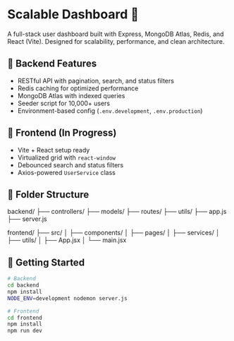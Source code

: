 # Scalable Dashboard 🚀

A full-stack user dashboard built with Express, MongoDB Atlas, Redis, and React (Vite). Designed for scalability, performance, and clean architecture.

## 🔧 Backend Features
- RESTful API with pagination, search, and status filters
- Redis caching for optimized performance
- MongoDB Atlas with indexed queries
- Seeder script for 10,000+ users
- Environment-based config (`.env.development`, `.env.production`)

## 🎨 Frontend (In Progress)
- Vite + React setup ready
- Virtualized grid with `react-window`
- Debounced search and status filters
- Axios-powered `UserService` class

## 📁 Folder Structure

backend/ ├── controllers/ ├── models/ ├── routes/ ├── utils/ ├── app.js ├── server.js

frontend/ ├── src/ │ ├── components/ │ ├── pages/ │ ├── services/ │ ├── utils/ │ ├── App.jsx │ └── main.jsx


## 🚀 Getting Started

```bash
# Backend
cd backend
npm install
NODE_ENV=development nodemon server.js

# Frontend
cd frontend
npm install
npm run dev


